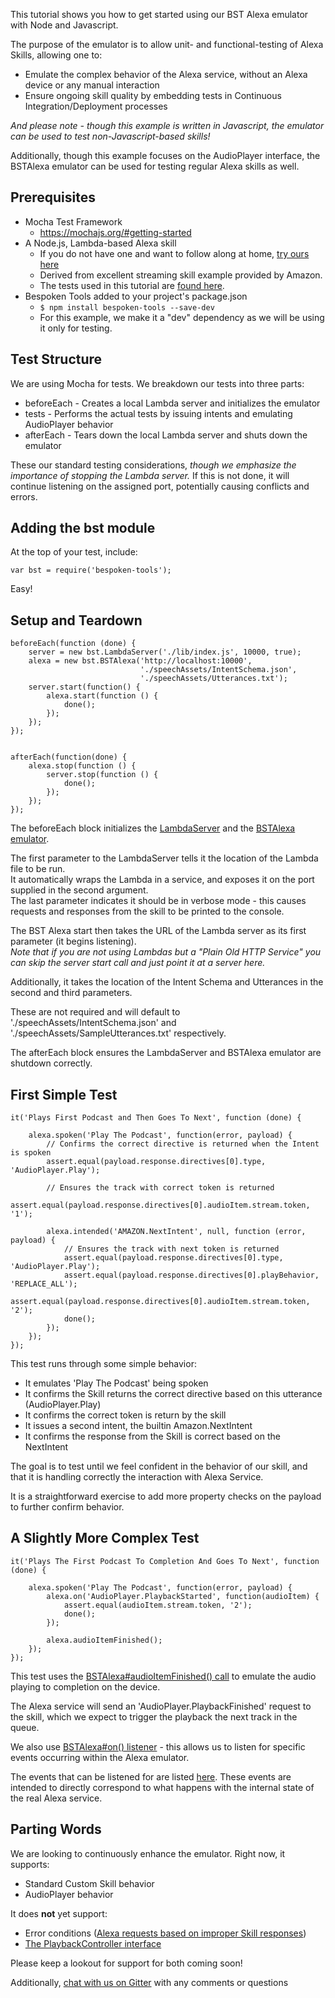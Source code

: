 This tutorial shows you how to get started using our BST Alexa emulator with Node and Javascript.  

The purpose of the emulator is to allow unit- and functional-testing of Alexa Skills, 
allowing one to:

* Emulate the complex behavior of the Alexa service, without an Alexa device or any manual interaction
* Ensure ongoing skill quality by embedding tests in Continuous Integration/Deployment processes

*And please note - though this example is written in Javascript, the emulator can be used to test non-Javascript-based skills!*

Additionally, though this example focuses on the AudioPlayer interface, 
the BSTAlexa emulator can be used for testing regular Alexa skills as well.

## Prerequisites

* Mocha Test Framework
    * https://mochajs.org/#getting-started
* A Node.js, Lambda-based Alexa skill 
    * If you do not have one and want to follow along at home, [try ours here](https://github.com/bespoken/skill-sample-nodejs-audio-player)
    * Derived from excellent streaming skill example provided by Amazon.
    * The tests used in this tutorial are [found here](https://github.com/bespoken/skill-sample-nodejs-audio-player/test/index-test.js).
* Bespoken Tools added to your project's package.json
    * `$ npm install bespoken-tools --save-dev`
    * For this example, we make it a "dev" dependency as we will be using it only for testing.

## Test Structure

We are using Mocha for tests. We breakdown our tests into three parts:
* beforeEach - Creates a local Lambda server and initializes the emulator
* tests - Performs the actual tests by issuing intents and emulating AudioPlayer behavior
* afterEach - Tears down the local Lambda server and shuts down the emulator

These our standard testing considerations, *though we emphasize the importance of stopping the Lambda server.*
If this is not done, it will continue listening on the assigned port, potentially causing conflicts and errors.

## Adding the bst module
At the top of your test, include:
```
var bst = require('bespoken-tools');
```

Easy!

## Setup and Teardown

```
beforeEach(function (done) {
    server = new bst.LambdaServer('./lib/index.js', 10000, true);
    alexa = new bst.BSTAlexa('http://localhost:10000',
                             './speechAssets/IntentSchema.json',
                             './speechAssets/Utterances.txt');
    server.start(function() {
        alexa.start(function () {
            done();
        });
    });
});


afterEach(function(done) {
    alexa.stop(function () {
        server.stop(function () {
            done();
        });
    });
});
```

The beforeEach block initializes the [LambdaServer](http://docs.bespoken.tools/en/latest/api/classes/lambdaserver.html) 
and the [BSTAlexa emulator](http://docs.bespoken.tools/en/latest/api/classes/bstalexa.html).

The first parameter to the LambdaServer tells it the location of the Lambda file to be run.  
It automatically wraps the Lambda in a service, and exposes it on the port supplied in the second argument.  
The last parameter indicates it should be in verbose mode - this causes requests and responses from the skill to be printed to the console.

The BST Alexa start then takes the URL of the Lambda server as its first parameter (it begins listening).  
*Note that if you are not using Lambdas but a "Plain Old HTTP Service" you can skip the server start call and just point it at a server here.*

Additionally, it takes the location of the Intent Schema and Utterances in the second and third parameters.

These are not required and will default to './speechAssets/IntentSchema.json' and './speechAssets/SampleUtterances.txt' respectively.

The afterEach block ensures the LambdaServer and BSTAlexa emulator are shutdown correctly.

## First Simple Test

```
it('Plays First Podcast and Then Goes To Next', function (done) {

    alexa.spoken('Play The Podcast', function(error, payload) {
        // Confirms the correct directive is returned when the Intent is spoken
        assert.equal(payload.response.directives[0].type, 'AudioPlayer.Play');
        
        // Ensures the track with correct token is returned
        assert.equal(payload.response.directives[0].audioItem.stream.token, '1');

        alexa.intended('AMAZON.NextIntent', null, function (error, payload) {
            // Ensures the track with next token is returned    
            assert.equal(payload.response.directives[0].type, 'AudioPlayer.Play');
            assert.equal(payload.response.directives[0].playBehavior, 'REPLACE_ALL');
            assert.equal(payload.response.directives[0].audioItem.stream.token, '2');
            done();
        });
    });
});
```

This test runs through some simple behavior:

* It emulates 'Play The Podcast' being spoken
* It confirms the Skill returns the correct directive based on this utterance (AudioPlayer.Play)
* It confirms the correct token is return by the skill
* It issues a second intent, the builtin Amazon.NextIntent
* It confirms the response from the Skill is correct based on the NextIntent

The goal is to test until we feel confident in the behavior of our skill, and that it is handling correctly the interaction with Alexa Service.

It is a straightforward exercise to add more property checks on the payload to further confirm behavior.

## A Slightly More Complex Test

```
it('Plays The First Podcast To Completion And Goes To Next', function (done) {

    alexa.spoken('Play The Podcast', function(error, payload) {
        alexa.on('AudioPlayer.PlaybackStarted', function(audioItem) {
            assert.equal(audioItem.stream.token, '2');
            done();
        });

        alexa.audioItemFinished();
    });
});
```

This test uses the [BSTAlexa#audioItemFinished() call](http://docs.bespoken.tools/en/latest/api/classes/bstalexa.html#audioitemfinished) 
to emulate the audio playing to completion on the device.  

The Alexa service will send an 'AudioPlayer.PlaybackFinished' request to the skill, which we expect to trigger the playback the next track in the queue.  

We also use [BSTAlexa#on() listener](http://docs.bespoken.tools/en/latest/api/classes/bstalexa.html#on) - this allows us to listen for specific events occurring within the Alexa emulator. 

The events that can be listened for are listed [here](../api/classes/bstalexaevents.html). These events are intended to directly correspond to what happens with the internal state of the real Alexa service.

## Parting Words
We are looking to continuously enhance the emulator. Right now, it supports:

* Standard Custom Skill behavior
* AudioPlayer behavior

It does **not** yet support:

* Error conditions ([Alexa requests based on improper Skill responses](https://developer.amazon.com/public/solutions/alexa/alexa-skills-kit/docs/custom-audioplayer-interface-reference#systemexceptionencountered-request))
* [The PlaybackController interface](https://developer.amazon.com/public/solutions/alexa/alexa-skills-kit/docs/custom-playbackcontroller-interface-reference)

Please keep a lookout for support for both coming soon!

Additionally, [chat with us on Gitter](https://gitter.im/bespoken/bst) with any comments or questions